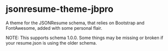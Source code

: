 # jsonresume-theme-jbpro

A theme for the JSONResume schema, that relies on Bootstrap and FontAwesome, added with some personal flair.

NOTE: This supports schema 1.0.0. Some things may be missing or broken if your resume.json is using the older schema.

